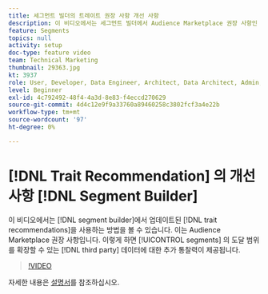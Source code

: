 ```yaml
---
title: 세그먼트 빌더의 트레이트 권장 사항 개선 사항
description: 이 비디오에서는 세그먼트 빌더에서 Audience Marketplace 권장 사항인 업데이트된 트레이트 권장 사항을 사용하는 방법을 보게 됩니다. 이렇게 하면 세그먼트의 범위를 확장할 수 있는 타사 데이터에 대한 추가 통찰력을 얻을 수 있습니다.
feature: Segments
topics: null
activity: setup
doc-type: feature video
team: Technical Marketing
thumbnail: 29363.jpg
kt: 3937
role: User, Developer, Data Engineer, Architect, Data Architect, Admin, Leader
level: Beginner
exl-id: 4c792492-48f4-4a3d-8e83-f4eccd270629
source-git-commit: 4d4c12e9f9a33760a89460258c3802fcf3a4e22b
workflow-type: tm+mt
source-wordcount: '97'
ht-degree: 0%

---
```


# [!DNL Trait Recommendation] 의 개선 사항  [!DNL Segment Builder]

이 비디오에서는 [!DNL segment builder]에서 업데이트된 [!DNL trait recommendations]을 사용하는 방법을 볼 수 있습니다. 이는 Audience Marketplace 권장 사항입니다. 이렇게 하면 [!UICONTROL segments] 의 도달 범위를 확장할 수 있는 [!DNL third party] 데이터에 대한 추가 통찰력이 제공됩니다.

>[!VIDEO](https://video.tv.adobe.com/v/29363/?quality=12)

자세한 내용은 [설명서](https://experienceleague.adobe.com/docs/audience-manager/user-guide/features/segments/trait-recommendations.html)를 참조하십시오.
